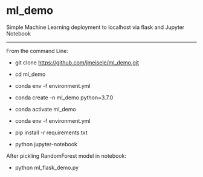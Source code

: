 # ml_demo
Simple Machine Learning deployment to localhost via flask and Jupyter Notebook

--------------------------------------
From the command Line:
- git clone https://github.com/jmeisele/ml_demo.git
- cd ml_demo
- conda env -f environment.yml

- conda create -n ml_demo python=3.7.0
- conda activate ml_demo
- conda env -f environment.yml
- pip install -r requirements.txt

- python jupyter-notebook

After pickling RandomForest model in notebook:
- python ml_flask_demo.py
